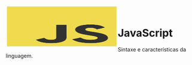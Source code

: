 <div style="display:inline_block">
    <img align="left" height="110" width="300" alt="JavaScript" src="https://raw.githubusercontent.com/devicons/devicon/master/icons/javascript/javascript-original.svg">
</div>

<br>

# JavaScript
Sintaxe e características da linguagem.